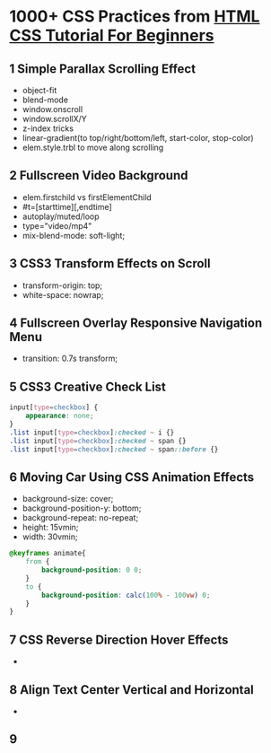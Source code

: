 # 1000+ CSS Practices from [HTML CSS Tutorial For Beginners](https://www.youtube.com/playlist?list=PL5e68lK9hEzdYG6YQZCHtM9gon_cDNQMh)

## 1 Simple Parallax Scrolling Effect
* object-fit
* blend-mode
* window.onscroll
* window.scrollX/Y
* z-index tricks
* linear-gradient(to top/right/bottom/left, start-color, stop-color)
* elem.style.trbl to move along scrolling

## 2 Fullscreen Video Background
* elem.firstchild vs firstElementChild
* #t=[starttime][,endtime]
* autoplay/muted/loop
* type="video/mp4"
* mix-blend-mode: soft-light;

## 3 CSS3 Transform Effects on Scroll
* transform-origin: top;
* white-space: nowrap;

## 4 Fullscreen Overlay Responsive Navigation Menu
* transition: 0.7s transform;

## 5 CSS3 Creative Check List
```css
input[type=checkbox] {
    appearance: none;
}
.list input[type=checkbox]:checked ~ i {}
.list input[type=checkbox]:checked ~ span {}
.list input[type=checkbox]:checked ~ span::before {}
```

## 6 Moving Car Using CSS Animation Effects
* background-size: cover;
* background-position-y: bottom;
* background-repeat: no-repeat;
* height: 15vmin;
* width: 30vmin;
```css
@keyframes animate{
    from {
        background-position: 0 0;
    }
    to {
        background-position: calc(100% - 100vw) 0;
    }
}
```

## 7 CSS Reverse Direction Hover Effects
* 

## 8 Align Text Center Vertical and Horizontal
* 

## 9 
